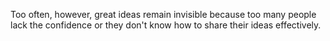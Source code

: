 Too often, however, great ideas remain invisible because too many people lack the confidence or they don't know how to share their ideas effectively.
